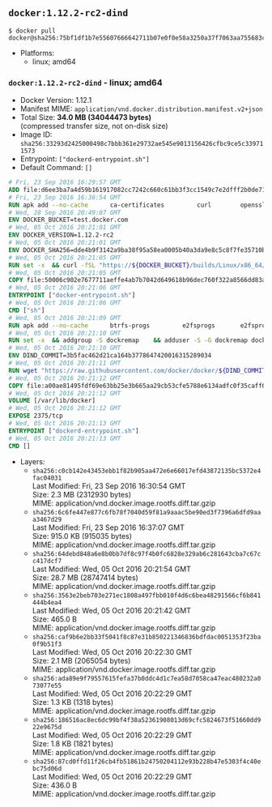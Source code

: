 ## `docker:1.12.2-rc2-dind`

```console
$ docker pull docker@sha256:75bf1df1b7e55607666642711b07e0f0e58a3250a37f7063aa755683c1d1a387
```

-	Platforms:
	-	linux; amd64

### `docker:1.12.2-rc2-dind` - linux; amd64

-	Docker Version: 1.12.1
-	Manifest MIME: `application/vnd.docker.distribution.manifest.v2+json`
-	Total Size: **34.0 MB (34044473 bytes)**  
	(compressed transfer size, not on-disk size)
-	Image ID: `sha256:33293d2425000498c7bbb361e29732ae545e9013156426cfbc9ce5c339711573`
-	Entrypoint: `["dockerd-entrypoint.sh"]`
-	Default Command: `[]`

```dockerfile
# Fri, 23 Sep 2016 16:29:57 GMT
ADD file:d6ee3ba7a4d59b161917082cc7242c660c61bb3f3cc1549c7e2dfff2b0de7104 in / 
# Fri, 23 Sep 2016 16:36:54 GMT
RUN apk add --no-cache 		ca-certificates 		curl 		openssl
# Wed, 28 Sep 2016 20:49:07 GMT
ENV DOCKER_BUCKET=test.docker.com
# Wed, 05 Oct 2016 20:21:01 GMT
ENV DOCKER_VERSION=1.12.2-rc2
# Wed, 05 Oct 2016 20:21:01 GMT
ENV DOCKER_SHA256=dde4b9f3142a9ba38f95a58ea0005b40a3da9e8c5c8f7fe35710be3c71c6ff6b
# Wed, 05 Oct 2016 20:21:05 GMT
RUN set -x 	&& curl -fSL "https://${DOCKER_BUCKET}/builds/Linux/x86_64/docker-${DOCKER_VERSION}.tgz" -o docker.tgz 	&& echo "${DOCKER_SHA256} *docker.tgz" | sha256sum -c - 	&& tar -xzvf docker.tgz 	&& mv docker/* /usr/local/bin/ 	&& rmdir docker 	&& rm docker.tgz 	&& docker -v
# Wed, 05 Oct 2016 20:21:05 GMT
COPY file:50006c902e7677711aeffe4ab7b7042d649618b96dec760f322a8566dd83ab25 in /usr/local/bin/ 
# Wed, 05 Oct 2016 20:21:06 GMT
ENTRYPOINT ["docker-entrypoint.sh"]
# Wed, 05 Oct 2016 20:21:06 GMT
CMD ["sh"]
# Wed, 05 Oct 2016 20:21:09 GMT
RUN apk add --no-cache 		btrfs-progs 		e2fsprogs 		e2fsprogs-extra 		iptables 		xfsprogs 		xz
# Wed, 05 Oct 2016 20:21:10 GMT
RUN set -x 	&& addgroup -S dockremap 	&& adduser -S -G dockremap dockremap 	&& echo 'dockremap:165536:65536' >> /etc/subuid 	&& echo 'dockremap:165536:65536' >> /etc/subgid
# Wed, 05 Oct 2016 20:21:10 GMT
ENV DIND_COMMIT=3b5fac462d21ca164b3778647420016315289034
# Wed, 05 Oct 2016 20:21:11 GMT
RUN wget "https://raw.githubusercontent.com/docker/docker/${DIND_COMMIT}/hack/dind" -O /usr/local/bin/dind 	&& chmod +x /usr/local/bin/dind
# Wed, 05 Oct 2016 20:21:12 GMT
COPY file:a00ae81495fdf69e63bb25e3b665aa29cb53cfe5788e6134adfc0f35caff6295 in /usr/local/bin/ 
# Wed, 05 Oct 2016 20:21:12 GMT
VOLUME [/var/lib/docker]
# Wed, 05 Oct 2016 20:21:12 GMT
EXPOSE 2375/tcp
# Wed, 05 Oct 2016 20:21:13 GMT
ENTRYPOINT ["dockerd-entrypoint.sh"]
# Wed, 05 Oct 2016 20:21:13 GMT
CMD []
```

-	Layers:
	-	`sha256:c0cb142e43453ebb1f82b905aa472e6e66017efd43872135bc5372e4fac04031`  
		Last Modified: Fri, 23 Sep 2016 16:30:54 GMT  
		Size: 2.3 MB (2312930 bytes)  
		MIME: application/vnd.docker.image.rootfs.diff.tar.gzip
	-	`sha256:6c6fe447e877c6fb78f7040d59f81a9aaac5be90ed3f7396a6dfd9aaa3467d29`  
		Last Modified: Fri, 23 Sep 2016 16:37:07 GMT  
		Size: 915.0 KB (915035 bytes)  
		MIME: application/vnd.docker.image.rootfs.diff.tar.gzip
	-	`sha256:64debd848a6e8b0bb7df8c97f4b0fc6828e329ab6c281643cba7c67cc417dcf7`  
		Last Modified: Wed, 05 Oct 2016 20:21:54 GMT  
		Size: 28.7 MB (28747414 bytes)  
		MIME: application/vnd.docker.image.rootfs.diff.tar.gzip
	-	`sha256:3563e2beb703e271ec1808a497fbb010f4d6c6bea48291566cf6b841444b4ea4`  
		Last Modified: Wed, 05 Oct 2016 20:21:42 GMT  
		Size: 465.0 B  
		MIME: application/vnd.docker.image.rootfs.diff.tar.gzip
	-	`sha256:caf9b6e2bb33f5041f8c87e31b850221346836bdfdac0051353f23ba0f9b51f3`  
		Last Modified: Wed, 05 Oct 2016 20:22:30 GMT  
		Size: 2.1 MB (2065054 bytes)  
		MIME: application/vnd.docker.image.rootfs.diff.tar.gzip
	-	`sha256:ada89e9f79557615fefa37b0ddc4d1c7ea58d7058ca47eac480232a073077e55`  
		Last Modified: Wed, 05 Oct 2016 20:22:29 GMT  
		Size: 1.3 KB (1318 bytes)  
		MIME: application/vnd.docker.image.rootfs.diff.tar.gzip
	-	`sha256:186516ac8ec6dc99bf4f38a52361908013d69cfc5824673f51660dd922e9675d`  
		Last Modified: Wed, 05 Oct 2016 20:22:29 GMT  
		Size: 1.8 KB (1821 bytes)  
		MIME: application/vnd.docker.image.rootfs.diff.tar.gzip
	-	`sha256:87cd0ffd11f26cb4fb51861b24750204112e93b228b47e5303f4c40ebc75d06d`  
		Last Modified: Wed, 05 Oct 2016 20:22:29 GMT  
		Size: 436.0 B  
		MIME: application/vnd.docker.image.rootfs.diff.tar.gzip
